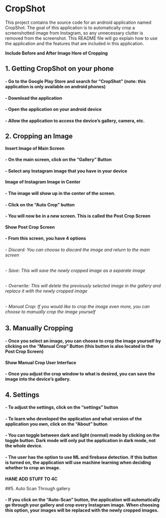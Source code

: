# CropShot
This project contains the source code for an android application named CropShot. The goal of this application is to automatically crop a screenshotted image from Instagram, so any unnecessary clutter is removed from the screenshot. This README file will go explain how to use the application and the features that are included in this application. 

**Include Before and After Image Here of Cropping**

## 1.	Getting CropShot on your phone
#### -	Go to the Google Play Store and search for “CropShot” (note: this application is only available on android phones)
#### -	Download the application
#### -	Open the application on your android device 
#### -	Allow the application to access the device’s gallery, camera, etc.

## 2.	Cropping an Image

**Insert Image of Main Screen**

#### -	On the main screen, click on the “Gallery” Button
#### -	Select any Instagram image that you have in your device

**Image of Instagram Image in Center**

#### -	The image will show up in the center of the screen. 
#### -	Click on the “Auto Crop” button 
#### -	You will now be in a new screen. This is called the Post Crop Screen

**Show Post Crop Screen**

#### -	From this screen, you have 4 options
  ###### -	Discard: You can choose to discard the image and return to the main screen
  ###### -	Save: This will save the newly cropped image as a separate image
  ###### -	Overwrite: This will delete the previously selected image in the gallery and replace it with the newly cropped image
  ###### -	Manual Crop: If you would like to crop the image even more, you can choose to manually crop the image yourself

## 3.	Manually Cropping
#### -	Once you select an image, you can choose to crop the image yourself by clicking on the “Manual Crop” Button (this button is also located in the Post Crop Screen)

**Show Manual Crop User Interface**

#### -	 Once you adjust the crop window to what is desired, you can save the image into the device’s gallery. 

## 4.	Settings
#### -	To adjust the settings, click on the “settings” button
#### -	To learn who developed the application and what version of the application you own, click on the “About” button
#### -	You can toggle between dark and light (normal) mode by clicking on the toggle button. Dark mode will only put the application in dark mode, not the whole device.
#### -	The user has the option to use ML and firebase detection. If this button is turned on, the application will use machine learning when deciding whether to crop an image.

**HANE ADD STUFF TO 4C**

##5.	Auto Scan Through gallery
#### -	If you click on the “Auto-Scan” button, the application will automatically go through your gallery and crop every Instagram image. When choosing this option, your images will be replaced with the newly cropped images. 
